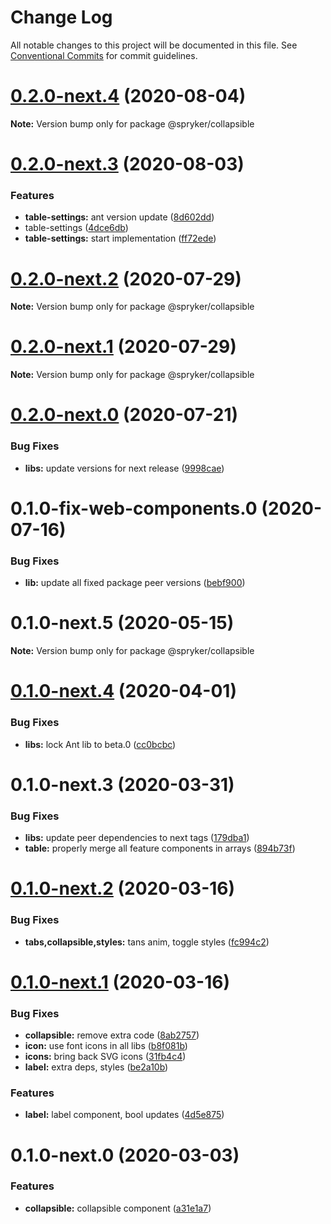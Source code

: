 # Change Log

All notable changes to this project will be documented in this file.
See [Conventional Commits](https://conventionalcommits.org) for commit guidelines.

# [0.2.0-next.4](https://github.com/spryker/ui-components/compare/@spryker/collapsible@0.2.0-next.3...@spryker/collapsible@0.2.0-next.4) (2020-08-04)

**Note:** Version bump only for package @spryker/collapsible





# [0.2.0-next.3](https://github.com/spryker/ui-components/compare/@spryker/collapsible@0.2.0-next.2...@spryker/collapsible@0.2.0-next.3) (2020-08-03)


### Features

* **table-settings:** ant version update ([8d602dd](https://github.com/spryker/ui-components/commit/8d602dd90d90ea6e1be316bf12511a0b636b6864))
* table-settings ([4dce6db](https://github.com/spryker/ui-components/commit/4dce6dbfc046ad6fa72e072222868183b217390c))
* **table-settings:** start implementation ([ff72ede](https://github.com/spryker/ui-components/commit/ff72edefb0b79c9573ba3d8daaffb51a9b431cb5))





# [0.2.0-next.2](https://github.com/spryker/ui-components/compare/@spryker/collapsible@0.2.0-next.1...@spryker/collapsible@0.2.0-next.2) (2020-07-29)

**Note:** Version bump only for package @spryker/collapsible





# [0.2.0-next.1](https://github.com/spryker/ui-components/compare/@spryker/collapsible@0.2.0-next.0...@spryker/collapsible@0.2.0-next.1) (2020-07-29)

**Note:** Version bump only for package @spryker/collapsible





# [0.2.0-next.0](https://github.com/spryker/ui-components/compare/@spryker/collapsible@0.2.0-fix-web-components.0...@spryker/collapsible@0.2.0-next.0) (2020-07-21)


### Bug Fixes

* **libs:** update versions for next release ([9998cae](https://github.com/spryker/ui-components/commit/9998cae9b2ab631607c0d33fa546363313bfd6aa))





# 0.1.0-fix-web-components.0 (2020-07-16)


### Bug Fixes

* **lib:** update all fixed package peer versions ([bebf900](https://github.com/spryker/ui-components/commit/bebf900c4867617f4dd0032a554037827ecdbda6))





# 0.1.0-next.5 (2020-05-15)

**Note:** Version bump only for package @spryker/collapsible





# [0.1.0-next.4](https://github.com/spryker/ui-components/compare/@spryker/collapsible@0.1.0-next.3...@spryker/collapsible@0.1.0-next.4) (2020-04-01)


### Bug Fixes

* **libs:** lock Ant lib to beta.0 ([cc0bcbc](https://github.com/spryker/ui-components/commit/cc0bcbc133e8322cdd23cd7ac60acd398386a3e3))





# 0.1.0-next.3 (2020-03-31)


### Bug Fixes

* **libs:** update peer dependencies to next tags ([179dba1](https://github.com/spryker/ui-components/commit/179dba1ab72ac5229bdefbab5cca0747b9d1d004))
* **table:** properly merge all feature components in arrays ([894b73f](https://github.com/spryker/ui-components/commit/894b73f12a602b7d6cf98870578a5af3cd9bb085))





# [0.1.0-next.2](https://github.com/spryker/ui-components/compare/@spryker/collapsible@0.1.0-next.1...@spryker/collapsible@0.1.0-next.2) (2020-03-16)


### Bug Fixes

* **tabs,collapsible,styles:** tans anim, toggle styles ([fc994c2](https://github.com/spryker/ui-components/commit/fc994c273b25161dc54bcfc45b0a3d56724a394a))





# [0.1.0-next.1](https://github.com/spryker/ui-components/compare/@spryker/collapsible@0.1.0-next.0...@spryker/collapsible@0.1.0-next.1) (2020-03-16)


### Bug Fixes

* **collapsible:** remove extra code ([8ab2757](https://github.com/spryker/ui-components/commit/8ab27574b39f1254c0b3acc0add6ccb0509c87e2))
* **icon:** use font icons in all libs ([b8f081b](https://github.com/spryker/ui-components/commit/b8f081b273841c7124ac0a833c935963a1bb83fd))
* **icons:** bring back SVG icons ([31fb4c4](https://github.com/spryker/ui-components/commit/31fb4c40cd899f91f952e310bfb406d9851d3fee))
* **label:** extra deps, styles ([be2a10b](https://github.com/spryker/ui-components/commit/be2a10b8b87a48af6353445b2469484c356b884d))


### Features

* **label:** label component, bool updates ([4d5e875](https://github.com/spryker/ui-components/commit/4d5e8757009faa5fa2b4546b0061508b2c5725f0))





# 0.1.0-next.0 (2020-03-03)


### Features

* **collapsible:** collapsible component ([a31e1a7](https://github.com/spryker/ui-components/commit/a31e1a75dbdf1dd22e0a6526a7713a3a2b95d2ee))

